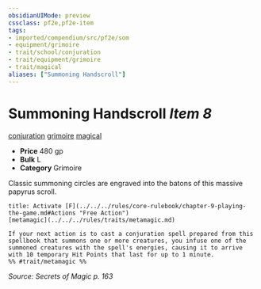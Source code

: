 ```yaml
---
obsidianUIMode: preview
cssclass: pf2e,pf2e-item
tags:
- imported/compendium/src/pf2e/som
- equipment/grimoire
- trait/school/conjuration
- trait/equipment/grimoire
- trait/magical
aliases: ["Summoning Handscroll"]
---
```

# Summoning Handscroll *Item 8*  
[conjuration](conjuration.md)  [grimoire](grimoire-som.md)  [magical](magical.md)  

- **Price** 480 gp
- **Bulk** L
- **Category** Grimoire

Classic summoning circles are engraved into the batons of this massive papyrus scroll.

```ad-embed-ability
title: Activate [F](../../../rules/core-rulebook/chapter-9-playing-the-game.md#Actions "Free Action")
[metamagic](../../../rules/traits/metamagic.md)  

If your next action is to cast a conjuration spell prepared from this spellbook that summons one or more creatures, you infuse one of the summoned creatures with the spell's energies, causing it to arrive with 10 temporary Hit Points that last for up to 1 minute.  
%% #trait/metamagic %%
```

*Source: Secrets of Magic p. 163*
